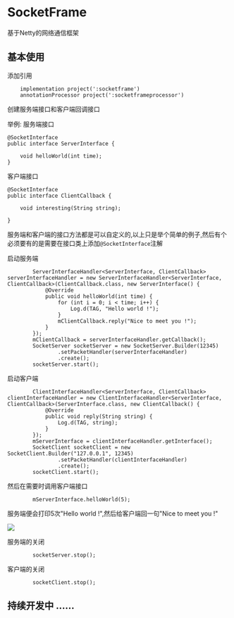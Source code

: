 # SocketFrame
基于Netty的网络通信框架

## 基本使用
添加引用
```
    implementation project(':socketframe')
    annotationProcessor project(':socketframeprocessor')
```
创建服务端接口和客户端回调接口

举例:
服务端接口
```
@SocketInterface
public interface ServerInterface {

    void helloWorld(int time);
}
```
客户端接口
```
@SocketInterface
public interface ClientCallback {

    void interesting(String string);

}
```
服务端和客户端的接口方法都是可以自定义的,以上只是举个简单的例子,然后有个必须要有的是需要在接口类上添加`@SocketInterface`注解

启动服务端
```
        ServerInterfaceHandler<ServerInterface, ClientCallback> serverInterfaceHandler = new ServerInterfaceHandler<ServerInterface, ClientCallback>(ClientCallback.class, new ServerInterface() {
            @Override
            public void helloWorld(int time) {
                for (int i = 0; i < time; i++) {
                    Log.d(TAG, "Hello world !");
                }
                mClientCallback.reply("Nice to meet you !");
            }
        });
        mClientCallback = serverInterfaceHandler.getCallback();
        SocketServer socketServer = new SocketServer.Builder(12345)
                .setPacketHandler(serverInterfaceHandler)
                .create();
        socketServer.start();
```

启动客户端
```
        ClientInterfaceHandler<ServerInterface, ClientCallback> clientInterfaceHandler = new ClientInterfaceHandler<ServerInterface, ClientCallback>(ServerInterface.class, new ClientCallback() {
            @Override
            public void reply(String string) {
                Log.d(TAG, string);
            }
        });
        mServerInterface = clientInterfaceHandler.getInterface();
        SocketClient socketClient = new SocketClient.Builder("127.0.0.1", 12345)
                .setPacketHandler(clientInterfaceHandler)
                .create();
        socketClient.start();
```

然后在需要时调用客户端接口
```
        mServerInterface.helloWorld(5);
```

服务端便会打印5次"Hello world !",然后给客户端回一句"Nice to meet you !"

![](http://resource-1255703580.cossh.myqcloud.com/SocketFrame/Example/hello_word_and_reply.png)

服务端的关闭
```
        socketServer.stop();
```

客户端的关闭
```
        socketClient.stop();
```

## 持续开发中 ......
